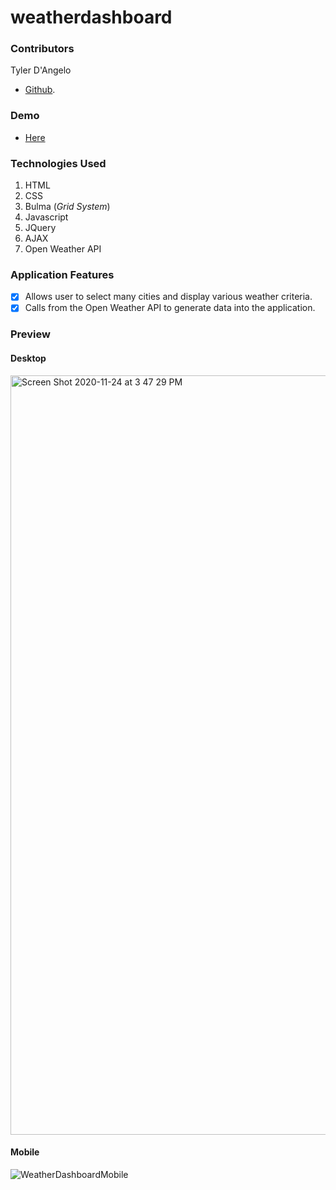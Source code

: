 # weatherdashboard

### Contributors

Tyler D'Angelo

- [Github](https://github.com/tydangelo18).

### Demo

- [Here](https://tydangelo18.github.io/weatherdashboard/)

### Technologies Used

1. HTML
2. CSS
3. Bulma (_Grid System_)
4. Javascript
5. JQuery
6. AJAX
7. Open Weather API

### Application Features

- [x] Allows user to select many cities and display various weather criteria.
- [x] Calls from the Open Weather API to generate data into the application.

### Preview

#### Desktop

<img width="1215" alt="Screen Shot 2020-11-24 at 3 47 29 PM" src="https://user-images.githubusercontent.com/60044459/100160230-66255380-2e6c-11eb-97c3-deec79f61094.png">

#### Mobile

![WeatherDashboardMobile](https://user-images.githubusercontent.com/60044459/100523232-214f3480-316c-11eb-916b-2c4a858b9748.png)
